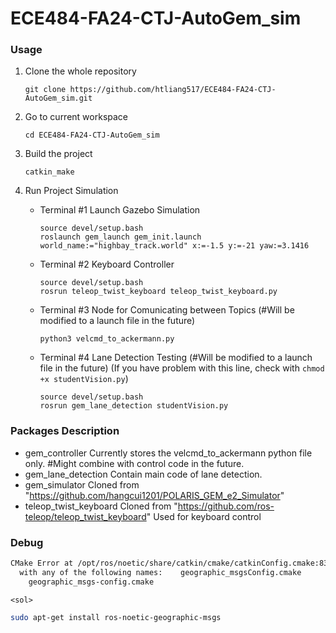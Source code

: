 # ECE484-FA24-CTJ-AutoGem_sim

### Usage

1. Clone the whole repository

   ```
   git clone https://github.com/htliang517/ECE484-FA24-CTJ-AutoGem_sim.git
   ```
2. Go to current workspace

   ```
   cd ECE484-FA24-CTJ-AutoGem_sim
   ```
3. Build the project

   ```
   catkin_make
   ```
4. Run Project Simulation

   - Terminal #1 Launch Gazebo Simulation

     ```
     source devel/setup.bash
     roslaunch gem_launch gem_init.launch world_name:="highbay_track.world" x:=-1.5 y:=-21 yaw:=3.1416
     ```
   - Terminal #2 Keyboard Controller

     ```
     source devel/setup.bash
     rosrun teleop_twist_keyboard teleop_twist_keyboard.py
     ```
   - Terminal #3 Node for Comunicating between Topics (#Will be modified to a launch file in the future)

     ```
     python3 velcmd_to_ackermann.py
     ```
   - Terminal #4 Lane Detection Testing (#Will be modified to a launch file in the future)
     (If you have problem with this line, check with `chmod +x studentVision.py`)

     ```
     source devel/setup.bash
     rosrun gem_lane_detection studentVision.py
     ```

### Packages Description

* gem_controller
  Currently stores the velcmd_to_ackermann python file only.
  #Might combine with control code in the future.
* gem_lane_detection
  Contain main code of lane detection.
* gem_simulator
  Cloned from "https://github.com/hangcui1201/POLARIS_GEM_e2_Simulator"
* teleop_twist_keyboard
  Cloned from "https://github.com/ros-teleop/teleop_twist_keyboard"
  Used for keyboard control

### Debug

```bash
CMake Error at /opt/ros/noetic/share/catkin/cmake/catkinConfig.cmake:83 (find_package):  Could not find a package configuration file provided by "geographic_msgs"
  with any of the following names:    geographic_msgsConfig.cmake
    geographic_msgs-config.cmake
```

`<sol>`

```bash
sudo apt-get install ros-noetic-geographic-msgs
```

